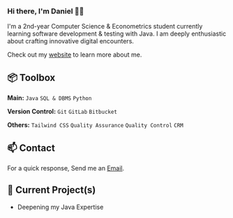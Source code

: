 
### Hi there, I'm Daniel 👋🏼

I'm a 2nd-year Computer Science & Econometrics student currently learning software development & testing with Java. I am deeply enthusiastic about crafting innovative digital encounters.

Check out my [website](https://www.heisdanielade.xyz/) to learn more about me.


 
## 📦 Toolbox
**Main:** `Java` `SQL & DBMS` `Python`
 
**Version Control:** `Git` `GitLab` `Bitbucket`

**Others:** `Tailwind CSS` `Quality Assurance` `Quality Control` `CRM` 
 


## 📫 Contact
For a quick response, Send me an [Email](mailto:danieladeofficial@gmail.com). 


 
## 🤖 Current Project(s)
- Deepening my Java Expertise

